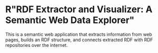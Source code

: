# R"RDF Extractor and Visualizer: A Semantic Web Data Explorer"

This is a semantic web application that extracts information from web pages, builds an RDF structure, and connects extracted RDF with RDF repositories over the internet.
